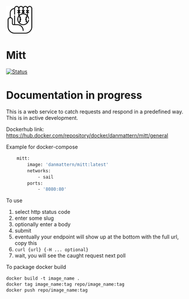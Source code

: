 <img src="resources/images/mitt.svg" alt="mitt" width="75">

# Mitt

[![Status](https://github.com/yamut/mitt/actions/workflows/commit.yml/badge.svg)](https://github.com/yamut/mitt/actions/workflows/commit.yml)

# Documentation in progress
This is a web service to catch requests and respond in a predefined way. This is in active development.

Dockerhub link: https://hub.docker.com/repository/docker/danmattern/mitt/general

Example for docker-compose

```dockerfile
    mitt:
        image: 'danmattern/mitt:latest'
        networks:
            - sail
        ports:
            - '8080:80'
```

To use
1. select http status code
2. enter some slug
3. optionally enter a body
4. submit
5. eventually your endpoint will show up at the bottom with the full url, copy this
6. `curl {url} {-H ... optional}`
7. wait, you will see the caught request next poll

To package docker build

```shell
docker build -t image_name .
docker tag image_name:tag repo/image_name:tag
docker push repo/image_name:tag
```
